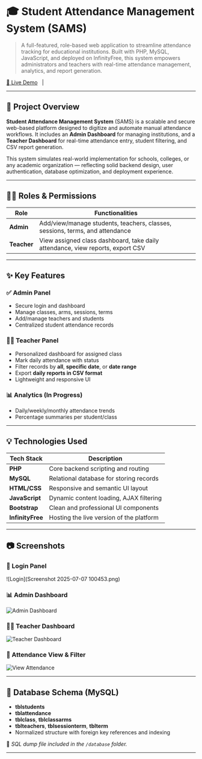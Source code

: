 # 🎓 Student Attendance Management System (SAMS)

> A full-featured, role-based web application to streamline attendance tracking for educational institutions. Built with PHP, MySQL, JavaScript, and deployed on InfinityFree, this system empowers administrators and teachers with real-time attendance management, analytics, and report generation.

[🔗 Live Demo](https://smartattendence.rf.gd) &nbsp; | &nbsp; 

---

## 🚀 Project Overview

**Student Attendance Management System** (SAMS) is a scalable and secure web-based platform designed to digitize and automate manual attendance workflows. It includes an **Admin Dashboard** for managing institutions, and a **Teacher Dashboard** for real-time attendance entry, student filtering, and CSV report generation.

This system simulates real-world implementation for schools, colleges, or any academic organization — reflecting solid backend design, user authentication, database optimization, and deployment experience.

---

## 👨‍💼 Roles & Permissions

| Role         | Functionalities                                                                 |
|--------------|----------------------------------------------------------------------------------|
| **Admin**    | Add/view/manage students, teachers, classes, sessions, terms, and attendance    |
| **Teacher**  | View assigned class dashboard, take daily attendance, view reports, export CSV  |

---

## ✨ Key Features

### ✅ Admin Panel
- Secure login and dashboard
- Manage classes, arms, sessions, terms
- Add/manage teachers and students
- Centralized student attendance records

### 👨‍🏫 Teacher Panel
- Personalized dashboard for assigned class
- Mark daily attendance with status
- Filter records by **all**, **specific date**, or **date range**
- Export **daily reports in CSV format**
- Lightweight and responsive UI

### 📊 Analytics (In Progress)
- Daily/weekly/monthly attendance trends
- Percentage summaries per student/class

---

## 💡 Technologies Used

| Tech Stack     | Description                                  |
|----------------|----------------------------------------------|
| **PHP**        | Core backend scripting and routing            |
| **MySQL**      | Relational database for storing records       |
| **HTML/CSS**   | Responsive and semantic UI layout             |
| **JavaScript** | Dynamic content loading, AJAX filtering       |
| **Bootstrap**  | Clean and professional UI components          |
| **InfinityFree** | Hosting the live version of the platform    |

---

## 📷 Screenshots

### 🔐 Login Panel
![Login](Screenshot 2025-07-07 100453.png)

### 📊 Admin Dashboard
![Admin Dashboard](./screenshots/admin-dashboard.png)

### 👨‍🏫 Teacher Dashboard
![Teacher Dashboard](./screenshots/teacher-dashboard.png)

### 📅 Attendance View & Filter
![View Attendance](./screenshots/view-attendance.png)

---

## 🧩 Database Schema (MySQL)

- **tblstudents**
- **tblattendance**
- **tblclass**, **tblclassarms**
- **tblteachers**, **tblsessionterm**, **tblterm**
- Normalized structure with foreign key references and indexing

📌 *SQL dump file included in the `/database` folder.*

---




